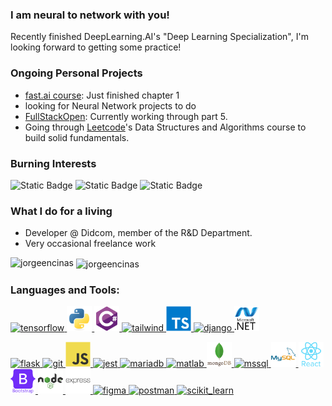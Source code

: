### I am neural to network with you!
Recently finished DeepLearning.AI's "Deep Learning Specialization", I'm looking forward to getting some practice!

### Ongoing Personal Projects
- [fast.ai course](https://github.com/JorgeEncinas/fast.ai_book): Just finished chapter 1
- looking for Neural Network projects to do
- [FullStackOpen](https://github.com/JorgeEncinas/full_stack_open_2023): Currently working through part 5.
- Going through [Leetcode](https://leetcode.com/jorgecarlosencinas/)'s Data Structures and Algorithms course to build solid fundamentals.

### Burning Interests
<div display="flex">
  <img alt="Static Badge" src="https://img.shields.io/badge/Pytorch-%230428c7?style=flat-square">
  <img alt="Static Badge" src="https://img.shields.io/badge/Machine%20Learning-%234113ad?style=flat-square">
  <img alt="Static Badge" src="https://img.shields.io/badge/Data%20Science-%23a14fe3?style=flat-square">
</div>

### What I do for a living
- Developer @ Didcom, member of the R&D Department.
- Very occasional freelance work

<p><img align="left"
    src="https://github-readme-stats.vercel.app/api/top-langs?username=jorgeencinas&show_icons=true&locale=en&layout=compact"
    alt="jorgeencinas" /></p>

<p>&nbsp;<img align="center"
    src="https://github-readme-stats.vercel.app/api?username=jorgeencinas&show_icons=true&locale=en"
    alt="jorgeencinas" /></p>

<h3 align="left">Languages and Tools:</h3>
<p align="left">
   <a href="https://www.tensorflow.org" target="_blank"
    rel="noreferrer"> <img src="https://www.vectorlogo.zone/logos/tensorflow/tensorflow-icon.svg"
        alt="tensorflow" width="40" height="40" />
   </a>
  <a href="https://www.python.org" target="_blank" rel="noreferrer">
    <img
        src="https://raw.githubusercontent.com/devicons/devicon/master/icons/python/python-original.svg"
        alt="python" width="40" height="40" />
  </a>
  <a href="https://www.w3schools.com/cs/" target="_blank" rel="noreferrer"> <img
        src="https://raw.githubusercontent.com/devicons/devicon/master/icons/csharp/csharp-original.svg"
        alt="csharp" width="40" height="40" />
  </a>
   <a href="https://tailwindcss.com/" target="_blank"
    rel="noreferrer">
    <img src="https://www.vectorlogo.zone/logos/tailwindcss/tailwindcss-icon.svg"
        alt="tailwind" width="40" height="40" />
  </a>
  <a href="https://www.typescriptlang.org/"
    target="_blank" rel="noreferrer">
    <img
        src="https://raw.githubusercontent.com/devicons/devicon/master/icons/typescript/typescript-original.svg"
        alt="typescript" width="40" height="40" />
  </a>
  <a href="https://www.djangoproject.com/" target="_blank"
    rel="noreferrer"> <img src="https://cdn.worldvectorlogo.com/logos/django.svg" alt="django" width="40"
        height="40" />
  </a>
  <a href="https://dotnet.microsoft.com/" target="_blank" rel="noreferrer"> <img
        src="https://raw.githubusercontent.com/devicons/devicon/master/icons/dot-net/dot-net-original-wordmark.svg"
        alt="dotnet" width="40" height="40" />
  </a>

  <a href="https://flask.palletsprojects.com/" target="_blank" rel="noreferrer"> <img
        src="https://www.vectorlogo.zone/logos/pocoo_flask/pocoo_flask-icon.svg" alt="flask" width="40"
        height="40" />
  </a>
  <a href="https://git-scm.com/" target="_blank" rel="noreferrer"> <img
        src="https://www.vectorlogo.zone/logos/git-scm/git-scm-icon.svg" alt="git" width="40" height="40" />
  </a>
  <a href="https://developer.mozilla.org/en-US/docs/Web/JavaScript" target="_blank" rel="noreferrer">
    <img
        src="https://raw.githubusercontent.com/devicons/devicon/master/icons/javascript/javascript-original.svg"
        alt="javascript" width="40" height="40" />
  </a>
  <a href="https://jestjs.io" target="_blank"
    rel="noreferrer">
        <img src="https://www.vectorlogo.zone/logos/jestjsio/jestjsio-icon.svg" alt="jest"
        width="40" height="40" />
  </a>
  <a href="https://mariadb.org/" target="_blank" rel="noreferrer">
        <img src="https://www.vectorlogo.zone/logos/mariadb/mariadb-icon.svg" alt="mariadb" width="40" height="40" />
  </a>
  <a href="https://www.mathworks.com/" target="_blank" rel="noreferrer"> <img
        src="https://upload.wikimedia.org/wikipedia/commons/2/21/Matlab_Logo.png" alt="matlab" width="40"
        height="40" />
  </a>
  <a href="https://www.mongodb.com/" target="_blank" rel="noreferrer">
      <img
        src="https://raw.githubusercontent.com/devicons/devicon/master/icons/mongodb/mongodb-original-wordmark.svg"
        alt="mongodb" width="40" height="40" />
  </a>
  <a href="https://www.microsoft.com/en-us/sql-server"
    target="_blank" rel="noreferrer">
      <img
        src="https://www.svgrepo.com/show/303229/microsoft-sql-server-logo.svg" alt="mssql" width="40"
        height="40" />
  </a>
  <a href="https://www.mysql.com/" target="_blank" rel="noreferrer">
      <img
        src="https://raw.githubusercontent.com/devicons/devicon/master/icons/mysql/mysql-original-wordmark.svg"
        alt="mysql" width="40" height="40" />
  </a>
  <a href="https://reactjs.org/" target="_blank"
    rel="noreferrer">
    <img
        src="https://raw.githubusercontent.com/devicons/devicon/master/icons/react/react-original-wordmark.svg"
        alt="react" width="40" height="40" />
  </a>
  <a href="https://getbootstrap.com" target="_blank" rel="noreferrer">
      <img src="https://raw.githubusercontent.com/devicons/devicon/master/icons/bootstrap/bootstrap-plain-wordmark.svg"
          alt="bootstrap" width="40" height="40" />
  </a>
  <a href="https://nodejs.org" target="_blank"
    rel="noreferrer">
      <img
        src="https://raw.githubusercontent.com/devicons/devicon/master/icons/nodejs/nodejs-original-wordmark.svg"
        alt="nodejs" width="40" height="40" />
  </a>
  <a href="https://expressjs.com" target="_blank"
    rel="noreferrer"><img
        src="https://raw.githubusercontent.com/devicons/devicon/master/icons/express/express-original-wordmark.svg"
        alt="express" width="40" height="40" />
  </a>
  <a href="https://www.figma.com/" target="_blank"
    rel="noreferrer"> <img src="https://www.vectorlogo.zone/logos/figma/figma-icon.svg" alt="figma" width="40"
        height="40" />
  </a>
  <a href="https://postman.com" target="_blank"
    rel="noreferrer">
      <img src="https://www.vectorlogo.zone/logos/getpostman/getpostman-icon.svg" alt="postman"
        width="40" height="40" />
  </a>
  <a href="https://scikit-learn.org/" target="_blank"
    rel="noreferrer">
    <img src="https://upload.wikimedia.org/wikipedia/commons/0/05/Scikit_learn_logo_small.svg"
        alt="scikit_learn" width="40" height="40" />
  </a>
</p>

